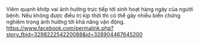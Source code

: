 Viêm quanh khớp vai ảnh hưởng trực tiếp tới sinh hoạt hàng ngày của người bệnh. Nếu không được điều trị kịp thời thì có thể gây nhiều biến chứng nghiêm trọng ảnh hưởng tới khả năng vận động.
https://www.facebook.com/permalink.php?story_fbid=329822254220088&id=328904467645200
